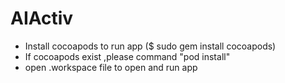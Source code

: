 # AIActiv
* Install cocoapods to run app ($ sudo gem install cocoapods)
* If cocoapods exist ,please command "pod install"
* open .workspace file to open and run app
